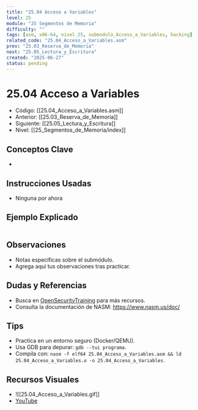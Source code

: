 ```yaml
---
title: "25.04 Acceso a Variables"
level: 25
module: "25 Segmentos de Memoria"
difficulty: ""
tags: [asm, x86-64, nivel_25, submodulo_Acceso_a_Variables, hacking]
related_code: "25.04_Acceso_a_Variables.asm"
prev: "25.03_Reserva_de_Memoria"
next: "25.05_Lectura_y_Escritura"
created: "2025-06-27"
status: pending
---
```


# 25.04 Acceso a Variables

- Código: [[25.04_Acceso_a_Variables.asm]]  
- Anterior: [[25.03_Reserva_de_Memoria]]  
- Siguiente: [[25.05_Lectura_y_Escritura]]  
- Nivel: [[25_Segmentos_de_Memoria/index]]  

## Conceptos Clave
- 

## Instrucciones Usadas
- Ninguna por ahora

## Ejemplo Explicado
```asm

```

## Observaciones
- Notas específicas sobre el submódulo.
- Agrega aquí tus observaciones tras practicar.

## Dudas y Referencias
- Busca en [OpenSecurityTraining](https://opensecuritytraining.info/) para más recursos.
- Consulta la documentación de NASM: https://www.nasm.us/doc/

## Tips
- Practica en un entorno seguro (Docker/QEMU).
- Usa GDB para depurar: `gdb --tui programa`.
- Compila con: `nasm -f elf64 25.04_Acceso_a_Variables.asm && ld 25.04_Acceso_a_Variables.o -o 25.04_Acceso_a_Variables`.

## Recursos Visuales
- ![[25.04_Acceso_a_Variables.gif]]  
- [YouTube](https://youtube.com/placeholder)
